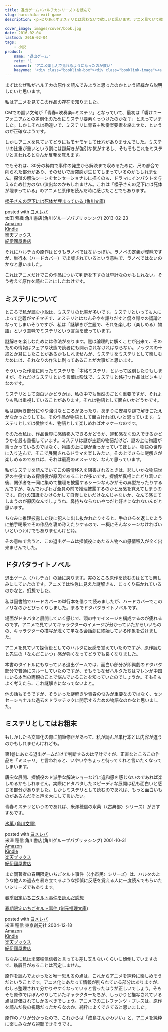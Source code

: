 ```yaml
---
title: 退出ゲーム＜ハルチカシリーズ＞を読んで
slug: haruchika-exit-game
description: <p>とりあえずミステリとは言わないで欲しいと思います。アニメ見ていて微妙だなと思ったので原作を読んでみましたが、むしろアニメはすごいがんばってたのだなということが分かりました。これからは成島さんかわいいと、純粋に楽しむことが出来そうです。</p>

cover_image: images/cover/book.jpg
date: 2016-02-04
lastmod: 2016-02-04
tags: 
    - 小説
product:
    name: '退出ゲーム'
    rate: '1'
    comment: 'アニメ楽しんで見れるようになったのが救い'
    kaeyome: '<div class="booklink-box"><div class="booklink-image"><a href="http://www.amazon.co.jp/exec/obidos/asin/4043943717/illusionspace-22/" target="_blank" rel="nofollow" ><img src="http://ecx.images-amazon.com/images/I/51InKIdI9PL._SL160_.jpg" style="border: none;" /></a></div><div class="booklink-info"><div class="booklink-name"><a href="http://www.amazon.co.jp/exec/obidos/asin/4043943717/illusionspace-22/" target="_blank" rel="nofollow" >退出ゲーム (角川文庫)</a><div class="booklink-powered-date">posted with <a href="http://yomereba.com" rel="nofollow" target="_blank">ヨメレバ</a></div></div><div class="booklink-detail">初野 晴 角川書店 2010-07-24    </div><div class="booklink-link2"><div class="shoplinkamazon"><a href="http://www.amazon.co.jp/exec/obidos/asin/4043943717/illusionspace-22/" target="_blank" rel="nofollow" >Amazon</a></div><div class="shoplinkkindle"><a href="http://www.amazon.co.jp/exec/obidos/ASIN/B01914HMQ0/illusionspace-22/" target="_blank" rel="nofollow" >Kindle</a></div><div class="shoplinkrakuten"><a href="http://hb.afl.rakuten.co.jp/hgc/11acbc01.369b1bf6.11acbc02.cabf9fe9/?pc=http%3A%2F%2Fbooks.rakuten.co.jp%2Frb%2F6531881%2F%3Fscid%3Daf_ich_link_urltxt%26m%3Dhttp%3A%2F%2Fm.rakuten.co.jp%2Fev%2Fbook%2F" target="_blank" rel="nofollow" >楽天ブックス</a></div>                  	  <div class="shoplinkkino"><a href="http://ck.jp.ap.valuecommerce.com/servlet/referral?sid=3085416&pid=882196163&vc_url=http%3A%2F%2Fwww.kinokuniya.co.jp%2Ff%2Fdsg-01-9784043943715" target="_blank" rel="nofollow" >紀伊國屋書店<img src="http://ad.jp.ap.valuecommerce.com/servlet/gifbanner?sid=3085416&pid=882196163" height="1" width="1" border="0"></a></div>	  	  	</div></div><div class="booklink-footer"></div></div>'
---
```


<p>まずはなぜ私がハルチカの原作を読んでみようと思ったのかという経緯から説明したいと思います。</p>
<p>私はアニメを見てこの作品の存在を知りました。</p>
<p>CMでの謳い文句が「青春×吹奏楽×ミステリ」となっていて、最初は「響けユーフォニアムとの差別化のためにミステリ要素くっつけたのかな？」と思っていました。しかしそれは勘違いで、ミステリに青春＋吹奏楽要素を絡ませた、というのが正確なようです。</p>
<p>しかしアニメを見ていてどうにもモヤモヤして仕方がありませんでした。ミステリの比重が重いという割には謎解きが強引な気がするし、そもそもこれをミステリと言われるとなんか反発を覚えます。</p>
<p>でもそれは、30分の枠内で事件の発生から解決まで収めるために、尺の都合で削られた部分があり、そのせいで唐突感が生じてしまっているのかもしれません。探偵の解決シーンをセンセーショナルに描くのも、ドラマにインパクトを与えるため仕方のない演出なのかもしれません。これは「櫻子さんの足下には死体が埋まっている」のアニメと原作を読んだ時に感じたことでもあります。</p>
<div class="booklink-box">
<div class="booklink-image"><a href="http://www.amazon.co.jp/exec/obidos/asin/4041006953/illusionspace-22/" target="_blank" rel="nofollow" ><img alt=""  src="http://ecx.images-amazon.com/images/I/517vvfzyTGL._SL160_.jpg" style="border: none;" /></a></div>
<div class="booklink-info">
<div class="booklink-name"><a href="http://www.amazon.co.jp/exec/obidos/asin/4041006953/illusionspace-22/" target="_blank" rel="nofollow" >櫻子さんの足下には死体が埋まっている (角川文庫)</a></p>
<div class="booklink-powered-date">posted with <a href="http://yomereba.com" rel="nofollow" target="_blank">ヨメレバ</a></div>
</div>
<div class="booklink-detail">太田 紫織 角川書店(角川グループパブリッシング) 2013-02-23    </div>
<div class="booklink-link2">
<div class="shoplinkamazon"><a href="http://www.amazon.co.jp/exec/obidos/asin/4041006953/illusionspace-22/" target="_blank" rel="nofollow" >Amazon</a></div>
<div class="shoplinkkindle"><a href="http://www.amazon.co.jp/exec/obidos/ASIN/B00DI8TW0U/illusionspace-22/" target="_blank" rel="nofollow" >Kindle</a></div>
<div class="shoplinkrakuten"><a href="http://hb.afl.rakuten.co.jp/hgc/11acbc01.369b1bf6.11acbc02.cabf9fe9/?pc=http%3A%2F%2Fbooks.rakuten.co.jp%2Frb%2F12139087%2F%3Fscid%3Daf_ich_link_urltxt%26m%3Dhttp%3A%2F%2Fm.rakuten.co.jp%2Fev%2Fbook%2F" target="_blank" rel="nofollow" >楽天ブックス</a></div>
<div class="shoplinkkino"><a href="http://ck.jp.ap.valuecommerce.com/servlet/referral?sid=3085416&#038;pid=882196163&#038;vc_url=http%3A%2F%2Fwww.kinokuniya.co.jp%2Ff%2Fdsg-01-9784041006955" target="_blank" rel="nofollow" >紀伊國屋書店<img alt=""  src="http://ad.jp.ap.valuecommerce.com/servlet/gifbanner?sid=3085416&#038;pid=882196163" height="1" width="1"></a></div>
</p></div>
</div>
<div class="booklink-footer"></div>
</div>
<p>それにハルチカの原作はどうもラノベではないっぽい。ラノベの定義が曖昧ですが、単行本（ハードカバー）で出版されているという意味で、ラノベではないのかなと思いました。</p>
<p>これはアニメだけでこの作品について判断を下すのは早計なのかもしれない。そう考えて原作を読むことにしたわけです。</p>
<h2>ミステリについて</h2>
<p>ところで私が読む小説は、ミステリの比率が多いです。ミステリといっても人によって定義がマチマチで、ミステリとはなんぞやを語りだすと侃々諤々の議論となってしまいそうですが、私は「謎解きが主題で、それを楽しむ（楽しめる）物語」という意味でミステリという言葉を使っています。</p>
<p>謎解きを楽しむためには作法があります。謎は論理的に解くことが出来て、そのための情報はフェアな状態で読者にも開示されなければならない。ノックスの十戒とか耳にしたことがあるかもしれませんが、ミステリをミステリとして楽しむためには、それなりの作法に則ってあることが大事だと思います。</p>
<p>そういった作法に則ったミステリを「本格ミステリ」といって区別したりもしますが、それだけミステリという言葉は曖昧で、ミステリと銘打つ作品はピンキリなのです。</p>
<p>ミステリとして面白いかどうかは、私の中でも当然のごとく重要ですが、それよりも私は重視していることがあります。それは物語として面白いかどうかです。</p>
<p>私は謎解き部分にやや強引なところがあったり、あまりに安易な謎で解きごたえがなかったりしても、その作品が物語として面白ければいいと思っています。ミステリとしては微妙でも、物語として楽しめればオッケーなのです。</p>
<p>そのため私は、作品世界に感情移入できるかどうか、違和感なく没入できるかどうかを最も重視しています。ミステリは謎が主題の物語だけど、謎の上に物語が乗っかっているのではなく、物語の上に謎が乗っかっていてほしい。物語の世界に入り込んで、そこで展開されるドラマを楽しみたい。その上でさらに謎解きが楽しめるのであれば、それは最高のミステリだ、なんて思っています。</p>
<p>私がミステリを読んでいてこの感情移入を阻害されるときは、悲しいかな物語世界の主役である探偵役が原因であることが多いです。探偵が真相にたどり着いた後、関係者を一同に集めて推理を披露するシーンなんかがその典型だったりするんですが、なんでわざわざ全員の前で推理披露するのかと反感を覚えてしまうのです。自分の知識をひけらかして自慢したいだけなんじゃないか、なんて感じてしまうのが原因なんでしょうね、鼻持ちならないやつだと好きになれないんだと思います。</p>
<p>ちなみに推理披露した後に犯人に出し抜かれたりすると、手のひらを返したように拍手喝采でその作品を褒め称えたりするので、一概にそんなシーンなければいいというわけでもありませんけどね。</p>
<p>その意味で言うと、この退出ゲームは探偵役にあたる人物への感情移入が全く出来ませんでした。</p>
<h2>ドタバタライトノベル</h2>
<p>退出ゲーム（ハルチカ）の話に戻ります。実のところ原作を読むのはとても楽しみにしていたのです。アニメでは性急に見えた謎解きも、じっくり描かれているのかなと。幻想でした。</p>
<p>私は図書館でハードカバーの単行本を借りて読みましたが、ハードカバーでこのノリなのかとびっくりしました。まるでドタバタライトノベルです。</p>
<p>場面がドタバタと展開していく感じで、頭の中でイメージを構成するのが疲れるのです。アニメで見ていてキャラクターのイメージが分かっていたからいいものの、キャラクターの描写が浅くて単なる会話劇に終始している印象を受けました。</p>
<p>アニメを見ていて探偵役としてのハルタに反感を覚えていたのですが、原作読むと先生の「なんだこいつ」感が強くなってどうでも良くなりました。</p>
<p>本書のタイトルにもなっている退出ゲームでは、面白い部分が即興劇のドタバタ部分で普通にスルーしていたのですが、そもそもなぜハルタたちはマレンが中国にいる本当の両親のことで悩んでいることを知っていたのでしょうか。そもそもよく考えたら、これ謎解きになってないよと。</p>
<p>他の話もそうですが、そういった謎解きや青春の悩みが重要なのではなく、センセーショナルな過去をドラマチックに開示するための物語なのかなと思いました。</p>
<h2>ミステリとしてはお粗末</h2>
<p>もしかしたら文庫化の際に加筆修正があって、私が読んだ単行本とは内容が違うのかもしれませんけれども。</p>
<p>第1巻にあたる退出ゲームだけで判断するのは早計ですが、正直なところこの作品を「ミステリ」と言われると、いやいやちょっと待ってくれと言いたくなってしまいます。</p>
<p>唐突な展開、探偵役のド派手な解決ショーなどに違和感を感じないのであれば楽しめるかもしれません。実際にドタバタしたスピーディな展開は私も面白いと感じる部分がありました。しかしミステリとして読むのであれば、もっと面白いものがあるんだぞと声を大にして言いたい。</p>
<p>青春ミステリというのであれば、米澤穂信の氷菓（〈古典部〉シリーズ）がおすすめです。</p>
<div class="booklink-box">
<div class="booklink-image"><a href="http://www.amazon.co.jp/exec/obidos/asin/4044271011/illusionspace-22/" target="_blank" rel="nofollow" ><img alt=""  src="http://ecx.images-amazon.com/images/I/51NIr%2BwaJzL._SL160_.jpg" style="border: none;" /></a></div>
<div class="booklink-info">
<div class="booklink-name"><a href="http://www.amazon.co.jp/exec/obidos/asin/4044271011/illusionspace-22/" target="_blank" rel="nofollow" >氷菓 (角川文庫)</a></p>
<div class="booklink-powered-date">posted with <a href="http://yomereba.com" rel="nofollow" target="_blank">ヨメレバ</a></div>
</div>
<div class="booklink-detail">米澤 穂信 角川書店(角川グループパブリッシング) 2001-10-31    </div>
<div class="booklink-link2">
<div class="shoplinkamazon"><a href="http://www.amazon.co.jp/exec/obidos/asin/4044271011/illusionspace-22/" target="_blank" rel="nofollow" >Amazon</a></div>
<div class="shoplinkkindle"><a href="http://www.amazon.co.jp/exec/obidos/ASIN/B009PKN0D0/illusionspace-22/" target="_blank" rel="nofollow" >Kindle</a></div>
<div class="shoplinkrakuten"><a href="http://hb.afl.rakuten.co.jp/hgc/11acbc01.369b1bf6.11acbc02.cabf9fe9/?pc=http%3A%2F%2Fbooks.rakuten.co.jp%2Frb%2F1387646%2F%3Fscid%3Daf_ich_link_urltxt%26m%3Dhttp%3A%2F%2Fm.rakuten.co.jp%2Fev%2Fbook%2F" target="_blank" rel="nofollow" >楽天ブックス</a></div>
<div class="shoplinkkino"><a href="http://ck.jp.ap.valuecommerce.com/servlet/referral?sid=3085416&#038;pid=882196163&#038;vc_url=http%3A%2F%2Fwww.kinokuniya.co.jp%2Ff%2Fdsg-01-9784044271015" target="_blank" rel="nofollow" >紀伊國屋書店<img alt=""  src="http://ad.jp.ap.valuecommerce.com/servlet/gifbanner?sid=3085416&#038;pid=882196163" height="1" width="1"></a></div>
</p></div>
</div>
<div class="booklink-footer"></div>
</div>
<p>また同著者の春期限定いちごタルト事件（〈小市民〉シリーズ）は、ハルタのような他人の過去を暴き立てるような探偵に反感を覚える人に一度読んでもらいたいシリーズでもあります。</p>
<p><a href="https://wantit.gcreate.jp/petit_bourgeios_01_ichigo/">春季限定いちごタルト事件を読んだ感想</a></p>
<div class="booklink-box">
<div class="booklink-image"><a href="http://www.amazon.co.jp/exec/obidos/asin/4488451012/illusionspace-22/" target="_blank" rel="nofollow" ><img alt=""  src="http://ecx.images-amazon.com/images/I/61EH68EB3AL._SL160_.jpg" style="border: none;" /></a></div>
<div class="booklink-info">
<div class="booklink-name"><a href="http://www.amazon.co.jp/exec/obidos/asin/4488451012/illusionspace-22/" target="_blank" rel="nofollow" >春期限定いちごタルト事件 (創元推理文庫)</a></p>
<div class="booklink-powered-date">posted with <a href="http://yomereba.com" rel="nofollow" target="_blank">ヨメレバ</a></div>
</div>
<div class="booklink-detail">米澤 穂信 東京創元社 2004-12-18    </div>
<div class="booklink-link2">
<div class="shoplinkamazon"><a href="http://www.amazon.co.jp/exec/obidos/asin/4488451012/illusionspace-22/" target="_blank" rel="nofollow" >Amazon</a></div>
<div class="shoplinkkindle"><a href="http://www.amazon.co.jp/exec/obidos/ASIN/B007RI8CK8/illusionspace-22/" target="_blank" rel="nofollow" >Kindle</a></div>
<div class="shoplinkrakuten"><a href="http://hb.afl.rakuten.co.jp/hgc/11acbc01.369b1bf6.11acbc02.cabf9fe9/?pc=http%3A%2F%2Fbooks.rakuten.co.jp%2Frb%2F1744494%2F%3Fscid%3Daf_ich_link_urltxt%26m%3Dhttp%3A%2F%2Fm.rakuten.co.jp%2Fev%2Fbook%2F" target="_blank" rel="nofollow" >楽天ブックス</a></div>
<div class="shoplinkkino"><a href="http://ck.jp.ap.valuecommerce.com/servlet/referral?sid=3085416&#038;pid=882196163&#038;vc_url=http%3A%2F%2Fwww.kinokuniya.co.jp%2Ff%2Fdsg-01-9784488451011" target="_blank" rel="nofollow" >紀伊國屋書店<img alt=""  src="http://ad.jp.ap.valuecommerce.com/servlet/gifbanner?sid=3085416&#038;pid=882196163" height="1" width="1"></a></div>
</p></div>
</div>
<div class="booklink-footer"></div>
</div>
<p>ちなみに私は米澤穂信信者と言っても差し支えないくらいに傾倒していますので、贔屓目があることは否定しません。</p>
<p>原作を読んでよかったと唯一思えるの点は、これからアニメを純粋に楽しめそうだということです。アニメ化にあたって情報が削られている部分はありますが、むしろ整理されて分かりやすくなっていると言ったほうが正しいでしょう。そもそも原作ではぼんやりしていたキャラクターたちが、しっかりと描写されている点は評価されてしかるべきでしょう。アニメでのエレファンツ・ブレスは、原作を読んだ後の視聴だったからなのか、純粋によくできてると思いました。</p>
<p>原作のノリが分かったので、これからは「成島さんかわいい」と、アニメを純粋に楽しみながら視聴できそうです。</p>

  